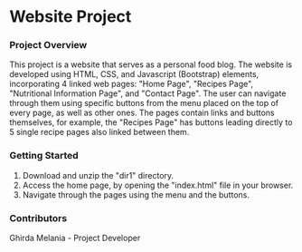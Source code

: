 # Website Project
### Project Overview
This project is a website that serves as a personal food blog. The website is developed using HTML, CSS, and Javascript (Bootstrap) elements, incorporating 4 linked web pages: "Home Page", "Recipes Page", "Nutritional Information Page", and "Contact Page". The user can navigate through them using specific buttons from the menu placed on the top of every page, as well as other ones. The pages contain links and buttons themselves, for example, the "Recipes Page" has buttons leading directly to 5 single recipe pages also linked between them.
### Getting Started
1. Download and unzip the "dir1" directory.
2. Access the home page, by opening the "index.html" file in your browser.
3. Navigate through the pages using the menu and the buttons.
### Contributors
Ghirda Melania - Project Developer



